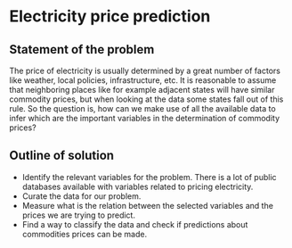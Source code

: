 # Electricity price prediction

## Statement of the problem
The price of electricity is usually determined by a great number of factors like weather, local policies, infrastructure, etc. It is reasonable to assume that neighboring places like for example adjacent states will have similar commodity prices, but when looking at the data some states fall out of this rule. So the question is, how can we make use of all the available data to infer which are the important variables in the determination of commodity prices?

## Outline of solution
- Identify the relevant variables for the problem. There is a lot of public databases available with variables related to pricing electricity.
- Curate the data for our problem.
- Measure what is the relation between the selected variables and the prices we are trying to predict.
- Find a way to classify the data and check if predictions about commodities prices can be made.